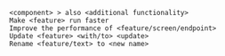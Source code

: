 
    <component> > also <additional functionality>
    Make <feature> run faster
    Improve the performance of <feature/screen/endpoint>
    Update <feature> <with/to> <update>
    Rename <feature/text> to <new name>
